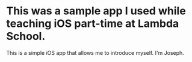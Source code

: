 # This was a sample app I used while teaching iOS part-time at Lambda School.

This is a simple iOS app that allows me to introduce myself. I'm Joseph.
